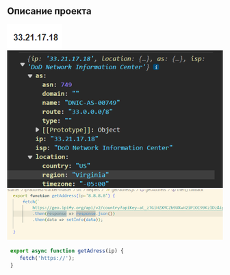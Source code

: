 ## Описание проекта 

![](img/i2.png)
![](img/i1.png)
![](img/i3.png)

```javascript
 export async function getAdress(ip) {
    fetch('https://');
 }
```